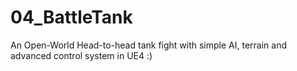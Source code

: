 # 04_BattleTank
An Open-World Head-to-head tank fight with simple AI, terrain and advanced control system in UE4 :)
